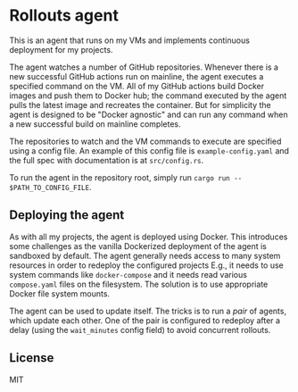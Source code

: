 # Rollouts agent

This is an agent that runs on my VMs and implements continuous deployment for my projects.

The agent watches a number of GitHub repositories.
Whenever there is a new successful GitHub actions run on mainline, 
    the agent executes a specified command on the VM. 
All of my GitHub actions build Docker images and push them to Docker hub;
    the command executed by the agent pulls the latest image and recreates the container.
But for simplicity the agent is designed to be "Docker agnostic"
    and can run any command when a new successful build on mainline completes.

The repositories to watch and the VM commands to execute are specified using a config file.
An example of this config file is `example-config.yaml` and the full spec with documentation
    is at `src/config.rs`.

To run the agent in the repository root, simply run `cargo run -- $PATH_TO_CONFIG_FILE`.

## Deploying the agent

As with all my projects, the agent is deployed using Docker.
This introduces some challenges as the vanilla Dockerized deployment of the agent is sandboxed by default.
The agent generally needs access to many system resources in order to redeploy the configured projects
E.g., it needs to use system commands like `docker-compose`
    and it needs read various `compose.yaml` files on the filesystem.
The solution is to use appropriate Docker file system mounts.

The agent can be used to update itself.
The tricks is to run a _pair_ of agents, which update each other.
One of the pair is configured to redeploy after a delay
    (using the `wait_minutes` config field)
    to avoid concurrent rollouts.

## License

MIT
